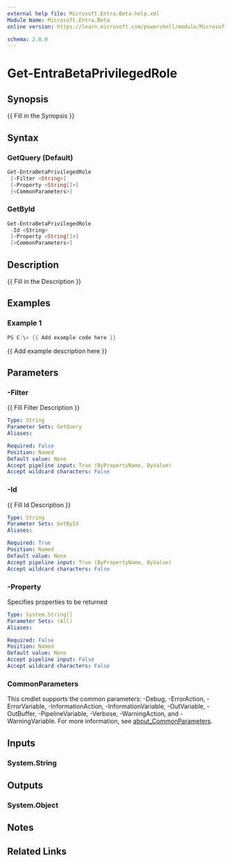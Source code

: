 ```yaml
---
external help file: Microsoft.Entra.Beta-help.xml
Module Name: Microsoft.Entra.Beta
online version: https://learn.microsoft.com/powershell/module/Microsoft.Entra.Beta/Get-EntraBetaPrivilegedRole

schema: 2.0.0
---
```


# Get-EntraBetaPrivilegedRole

## Synopsis
{{ Fill in the Synopsis }}

## Syntax

### GetQuery (Default)

```powershell
Get-EntraBetaPrivilegedRole
 [-Filter <String>]
 [-Property <String[]>]
 [<CommonParameters>]
```

### GetById

```powershell
Get-EntraBetaPrivilegedRole
 -Id <String>
 [-Property <String[]>]
 [<CommonParameters>]
```

## Description
{{ Fill in the Description }}

## Examples

### Example 1
```powershell
PS C:\> {{ Add example code here }}
```

{{ Add example description here }}

## Parameters

### -Filter
{{ Fill Filter Description }}

```yaml
Type: String
Parameter Sets: GetQuery
Aliases:

Required: False
Position: Named
Default value: None
Accept pipeline input: True (ByPropertyName, ByValue)
Accept wildcard characters: False
```

### -Id
{{ Fill Id Description }}

```yaml
Type: String
Parameter Sets: GetById
Aliases:

Required: True
Position: Named
Default value: None
Accept pipeline input: True (ByPropertyName, ByValue)
Accept wildcard characters: False
```

### -Property

Specifies properties to be returned

```yaml
Type: System.String[]
Parameter Sets: (All)
Aliases:

Required: False
Position: Named
Default value: None
Accept pipeline input: False
Accept wildcard characters: False
```

### CommonParameters
This cmdlet supports the common parameters: -Debug, -ErrorAction, -ErrorVariable, -InformationAction, -InformationVariable, -OutVariable, -OutBuffer, -PipelineVariable, -Verbose, -WarningAction, and -WarningVariable. For more information, see [about_CommonParameters](https://go.microsoft.com/fwlink/?LinkID=113216).

## Inputs

### System.String

## Outputs

### System.Object
## Notes

## Related Links
